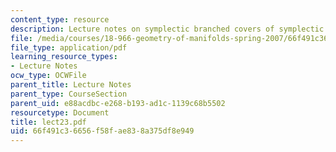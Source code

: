 ```yaml
---
content_type: resource
description: Lecture notes on symplectic branched covers of symplectic 4-manifolds.
file: /media/courses/18-966-geometry-of-manifolds-spring-2007/66f491c36656f58fae838a375df8e949_lect23.pdf
file_type: application/pdf
learning_resource_types:
- Lecture Notes
ocw_type: OCWFile
parent_title: Lecture Notes
parent_type: CourseSection
parent_uid: e88acdbc-e268-b193-ad1c-1139c68b5502
resourcetype: Document
title: lect23.pdf
uid: 66f491c3-6656-f58f-ae83-8a375df8e949
---
```

